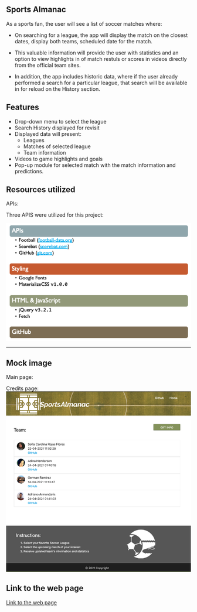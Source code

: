 ## Sports Almanac

As a sports fan, the user will see a list of soccer matches where:

- On searching for a league, the app will display the match on the closest dates, display both teams, scheduled date for the match.

- This valuable information will provide the user with statistics and an option to view highlights in of match restuls or scores in videos directly from the official team sites.

- In addition, the app includes historic data, where if the user already performed a search for a particular league, that search will be available in for reload on the History section.

## Features

- Drop-down menu to select the league
- Search History displayed for revisit
- Displayed data will present:
  - Leagues
  - Matches of selected league
  - Team information
- Videos to game highlights and goals
- Pop-up module for selected match with the match information and predictions.

## Resources utilized

APIs:

Three APIS were utilized for this project:

![List of resources](./readme-docs/Resources.png)

---

## Mock image

Main page:

Credits page:
![Samplescreen](./readme-docs/Credits.png)

## Link to the web page

[Link to the web page](https://...)
